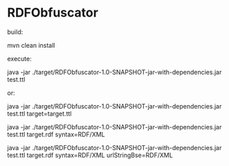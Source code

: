 # RDFObfuscator

build:

 mvn clean install

execute:

 java -jar ./target/RDFObfuscator-1.0-SNAPSHOT-jar-with-dependencies.jar test.ttl
 
 or:
 
 java -jar ./target/RDFObfuscator-1.0-SNAPSHOT-jar-with-dependencies.jar test.ttl target=target.ttl
 
 java -jar ./target/RDFObfuscator-1.0-SNAPSHOT-jar-with-dependencies.jar test.ttl target.rdf syntax=RDF/XML

 java -jar ./target/RDFObfuscator-1.0-SNAPSHOT-jar-with-dependencies.jar test.ttl target.rdf syntax=RDF/XML urlStringBse=RDF/XML

 
